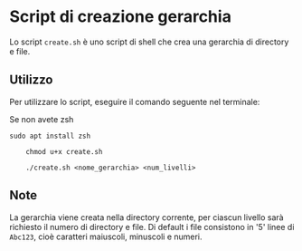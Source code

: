 # Script di creazione gerarchia

Lo script `create.sh` è uno script di shell che crea una gerarchia di directory e file.

## Utilizzo

Per utilizzare lo script, eseguire il comando seguente nel terminale:

Se non avete zsh
```shell
sudo apt install zsh
```
```shell
    chmod u+x create.sh
````
```shell
    ./create.sh <nome_gerarchia> <num_livelli>
````
## Note
La gerarchia viene creata nella directory corrente, per ciascun livello sarà richiesto il numero di directory e file. Di default i file consistono in '5' linee di `Abc123`, cioè caratteri maiuscoli, minuscoli e numeri.
